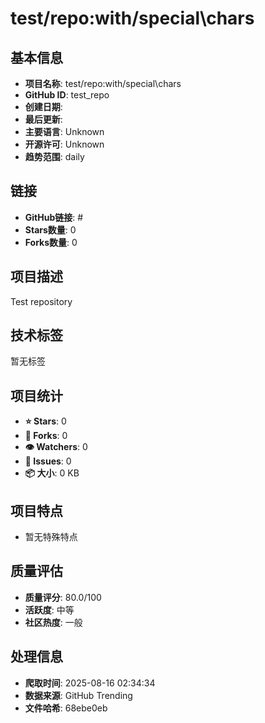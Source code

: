 # test/repo:with/special\chars

## 基本信息
- **项目名称**: test/repo:with/special\chars
- **GitHub ID**: test_repo
- **创建日期**: 
- **最后更新**: 
- **主要语言**: Unknown
- **开源许可**: Unknown
- **趋势范围**: daily

## 链接
- **GitHub链接**: #
- **Stars数量**: 0
- **Forks数量**: 0

## 项目描述
Test repository

## 技术标签
暂无标签

## 项目统计
- **⭐ Stars**: 0
- **🍴 Forks**: 0
- **👁️ Watchers**: 0
- **📂 Issues**: 0
- **📦 大小**: 0 KB

## 项目特点
- 暂无特殊特点

## 质量评估
- **质量评分**: 80.0/100
- **活跃度**: 中等
- **社区热度**: 一般

## 处理信息
- **爬取时间**: 2025-08-16 02:34:34
- **数据来源**: GitHub Trending
- **文件哈希**: 68ebe0eb
